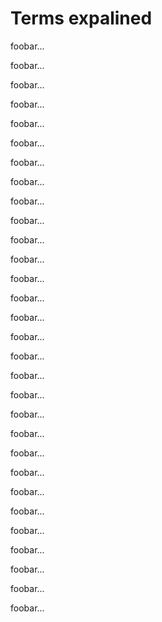# Terms expalined

foobar...

foobar...

foobar...

foobar...

foobar...

foobar...

foobar...

foobar...

foobar...

foobar...

foobar...

foobar...

foobar...

foobar...

foobar...

foobar...

foobar...

foobar...

foobar...

foobar...

foobar...

foobar...

foobar...

foobar...

foobar...

foobar...

foobar...

foobar...

foobar...

<a name="gpi"></a>foobar...